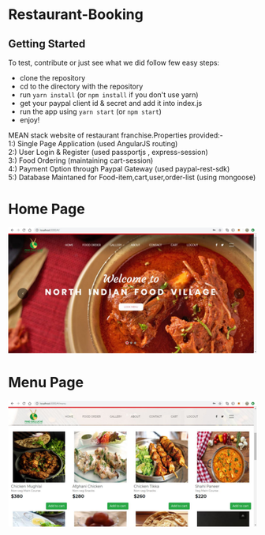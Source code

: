 # Restaurant-Booking

## Getting Started
To test, contribute or just see what we did follow few easy steps:
- clone the repository
- cd to the directory with the repository
- run `yarn install` (or `npm install` if you don't use yarn)
- get your paypal client id & secret and add it into index.js
- run the app using `yarn start` (or `npm start`)
- enjoy!

MEAN stack website of restaurant franchise.Properties provided:- <br />
1:) Single Page Application (used AngularJS routing)<br />
2:) User Login & Register (used passportjs , express-session)<br/>
3:) Food Ordering (maintaining cart-session)<br />
4:) Payment Option through Paypal Gateway (used paypal-rest-sdk)<br />
5:) Database Maintaned for Food-item,cart,user,order-list (using mongoose)<br />
# Home Page
![Home page](https://github.com/Pratyush-Ranjan/Restaurant-Booking/blob/master/hai.JPG)
<br />
# Menu Page
![Menu page](https://github.com/Pratyush-Ranjan/Restaurant-Booking/blob/master/hai2.JPG)
